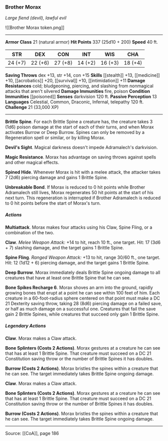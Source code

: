 ### Brother Morax
_Large fiend (devil), lawful evil_

![[Brother Morax token.png]]


---

**Armor Class** 21 (natural armor)
**Hit Points** 337 (25d10 + 200)
**Speed** 40 ft.

| STR     | DEX     | CON     | INT     | WIS     | CHA     |
|---------|---------|---------|---------|---------|---------|
| 24 (+7) | 22 (+6) | 27 (+8) | 14 (+2) | 16 (+3) | 18 (+4) |

**Saving Throws** dex +13, str +14, con +15
**Skills** [[stealth]] +13, [[medicine]] +10, [[acrobatics]] +20, [[survival]] +10, [[intimidation]] +11
**Damage Resistances** cold; bludgeoning, piercing, and slashing from nonmagical attacks that aren't silvered
**Damage Immunities** fire, poison
**Condition Immunities** [[poisoned]]
**Senses** darkvision 120 ft.
**Passive Perception** 13
**Languages** Celestial, Common, Draconic, Infernal, telepathy 120 ft.
**Challenge** 21 (33,000 XP)

---

**Brittle Spine**. For each Brittle Spine a creature has, the creature takes 3 (1d6) poison damage at the start of each of their turns, and when Morax activates Burrow or Deep Burrow. Spines can only be removed by a Regeneration spell or similar, or by killing Morax.

**Devil's Sight**. Magical darkness doesn't impede Adramalech's darkvision.

**Magic Resistance**. Morax has advantage on saving throws against spells and other magical effects.

**Spined Hide**. Whenever Morax is hit with a melee attack, the attacker takes 7 (2d6) piercing damage and gains 1 Brittle Spine.

**Unbreakable Bond**. If Morax is reduced to 0 hit points while Brother Adramalech still lives, Morax regenerates 50 hit points at the start of his next turn. This regeneration is interrupted if Brother Adramalech is reduced to 0 hit points before the start of Morax's turn.

##### Actions
**Multiattack**. Morax makes four attacks using his Claw, Spine Fling, or a combination of the two.

**Claw**. _Melee Weapon Attack:_ +14 to hit, reach 10 ft., one target. Hit: 17 (3d6 + 7) slashing damage, and the target gains 1 Brittle Spine.

**Spine Fling**. _Ranged Weapon Attack:_ +13 to hit, range 30/60 ft., one target. Hit: 12 (1d12 + 6) piercing damage, and the target gains 1 Brittle Spine.

**Deep Burrow**. Morax immediately deals Brittle Spine ongoing damage to all creatures that have at least one Brittle Spine that he can see.

**Bone Spikes Recharge 6**. Morax shoves an arm into the ground, rapidly growing bones that erupt at a point he can see within 100 feet of him. Each creature in a 60-foot-radius sphere centered on that point must make a DC 21 Dexterity saving throw, taking 28 (8d6) piercing damage on a failed save, or half as much damage on a successful one. Creatures that fail the save gain 2 Brittle Spines, while creatures that succeed only gain 1 Brittle Spine.

##### Legendary Actions
**Claw**. Morax makes a Claw attack.

**Bone Splinters (Costs 2 Actions)**. Morax gestures at a creature he can see that has at least 1 Brittle Spine. That creature must succeed on a DC 21 Constitution saving throw or the number of Brittle Spines it has doubles.

**Burrow (Costs 2 Actions)**. Morax bristles the spines within a creature that he can see. The target immediately takes Brittle Spine ongoing damage.

**Claw**. Morax makes a Claw attack.

**Bone Splinters (Costs 2 Actions)**. Morax gestures at a creature he can see that has at least 1 Brittle Spine. That creature must succeed on a DC 21 Constitution saving throw or the number of Brittle Spines it has doubles.

**Burrow (Costs 2 Actions)**. Morax bristles the spines within a creature that he can see. The target immediately takes Brittle Spine ongoing damage.


---

Source: [[CoA]], page 186